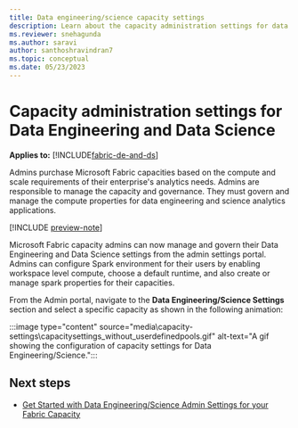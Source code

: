 ```yaml
---
title: Data engineering/science capacity settings
description: Learn about the capacity administration settings for data engineering and data science workloads.
ms.reviewer: snehagunda
ms.author: saravi
author: santhoshravindran7
ms.topic: conceptual
ms.date: 05/23/2023
---
```


# Capacity administration settings for Data Engineering and Data Science

**Applies to:** [!INCLUDE[fabric-de-and-ds](includes/fabric-de-and-ds.md)]

Admins purchase Microsoft Fabric capacities based on the compute and scale requirements of their enterprise's analytics needs. Admins are responsible to manage the capacity and governance. They must govern and manage the compute properties for data engineering and science analytics applications.

[!INCLUDE [preview-note](../includes/preview-note.md)]

Microsoft Fabric capacity admins can now manage and govern their Data Engineering and Data Science settings from the admin settings portal. Admins can configure Spark environment for their users by enabling workspace level compute, choose a default runtime, and also create or manage spark properties for their capacities.

From the Admin portal, navigate to the **Data Engineering/Science Settings** section and select a specific capacity as shown in the following animation:

:::image type="content" source="media\capacity-settings\capacitysettings_without_userdefinedpools.gif" alt-text="A gif showing the  configuration of capacity settings for Data Engineering/Science.":::

## Next steps

* [Get Started with Data Engineering/Science Admin Settings for your Fabric Capacity](capacity-settings-management.md)
